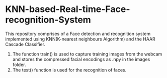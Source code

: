 # KNN-based-Real-time-Face-recognition-System

This repository comprises of a Face detection and recognition system implemented using KNN(K-nearest neighbours Algorithm) and the HAAR Cascade Classifier.
1. The function train() is used to capture training images from the webcam and stores the compressed facial encodings as .npy in the images folder.
2. The test() function is used for the recognition of faces.
